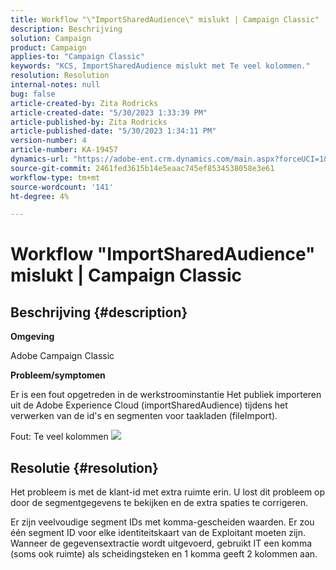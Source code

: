 ```yaml
---
title: Workflow "\"ImportSharedAudience\" mislukt | Campaign Classic"
description: Beschrijving
solution: Campaign
product: Campaign
applies-to: "Campaign Classic"
keywords: "KCS, ImportSharedAudience mislukt met Te veel kolommen."
resolution: Resolution
internal-notes: null
bug: false
article-created-by: Zita Rodricks
article-created-date: "5/30/2023 1:33:39 PM"
article-published-by: Zita Rodricks
article-published-date: "5/30/2023 1:34:11 PM"
version-number: 4
article-number: KA-19457
dynamics-url: "https://adobe-ent.crm.dynamics.com/main.aspx?forceUCI=1&pagetype=entityrecord&etn=knowledgearticle&id=da89e594-eefe-ed11-8f6e-6045bd0063aa"
source-git-commit: 2461fed3615b14e5eaac745ef8534538058e3e61
workflow-type: tm+mt
source-wordcount: '141'
ht-degree: 4%

---
```


# Workflow &quot;ImportSharedAudience&quot; mislukt | Campaign Classic

## Beschrijving {#description}


<b>Omgeving</b>

Adobe Campaign Classic

<b>Probleem/symptomen</b>

Er is een fout opgetreden in de werkstroominstantie Het publiek importeren uit de Adobe Experience Cloud (importSharedAudience) tijdens het verwerken van de id&#39;s en segmenten voor taakladen (fileImport).

Fout: Te veel kolommen
![](https://adobe.sharepoint.com/sites/D365EntAttachments/account/604485c9-a5ed-e811-a94a-000d3a34e4b0/incident/E-000185882/Fileimport%20Error.png)

## Resolutie {#resolution}


Het probleem is met de klant-id met extra ruimte erin. U lost dit probleem op door de segmentgegevens te bekijken en de extra spaties te corrigeren.

Er zijn veelvoudige segment IDs met komma-gescheiden waarden. Er zou één segment ID voor elke identiteitskaart van de Exploitant moeten zijn. Wanneer de gegevensextractie wordt uitgevoerd, gebruikt IT een komma (soms ook ruimte) als scheidingsteken en 1 komma geeft 2 kolommen aan.
